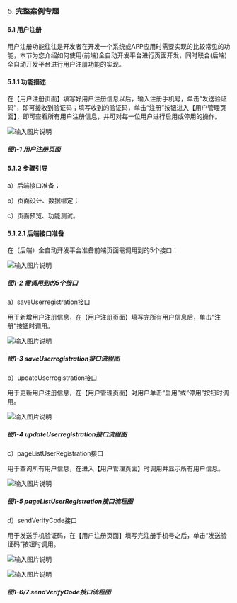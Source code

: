 ### 5. 完整案例专题

#### 5.1 用户注册

用户注册功能往往是开发者在开发一个系统或APP应用时需要实现的比较常见的功能，本节为您介绍如何使用(前端)全自动开发平台进行页面开发，同时联合(后端)全自动开发平台进行用户注册功能的实现。

#### 5.1.1 功能描述

在【用户注册页面】填写好用户注册信息以后，输入注册手机号，单击“发送验证码”，即可接收到验证码；填写收到的验证码，单击“注册”按钮进入【用户管理页面】，即可查看所有用户注册信息，并可对每一位用户进行启用或停用的操作。

![输入图片说明](../../../images/%20SoFlu%EF%BC%88%E5%89%8D%E7%AB%AF%EF%BC%89%E5%85%A8%E8%87%AA%E5%8A%A8%E5%BC%80%E5%8F%91%E5%B9%B3%E5%8F%B0%E6%95%99%E7%A8%8B/1.%20%E6%9C%80%E6%96%B0%E7%89%88%E6%9C%AC%20-%20%E6%9B%B4%E6%96%B0%E6%97%A5%E6%9C%9F%20-%202023.01.10/5.%20%E5%AE%8C%E6%95%B4%E6%A1%88%E4%BE%8B%E4%B8%93%E9%A2%98/image.png)

##### 图1-1 用户注册页面

#### 5.1.2 步骤引导

a）后端接口准备；

b）页面设计、数据绑定；

c）页面预览、功能测试。

#### 5.1.2.1 后端接口准备

在（后端）全自动开发平台准备前端页面需调用到的5个接口：

![输入图片说明](../../../images/%20SoFlu%EF%BC%88%E5%89%8D%E7%AB%AF%EF%BC%89%E5%85%A8%E8%87%AA%E5%8A%A8%E5%BC%80%E5%8F%91%E5%B9%B3%E5%8F%B0%E6%95%99%E7%A8%8B/1.%20%E6%9C%80%E6%96%B0%E7%89%88%E6%9C%AC%20-%20%E6%9B%B4%E6%96%B0%E6%97%A5%E6%9C%9F%20-%202023.01.10/5.%20%E5%AE%8C%E6%95%B4%E6%A1%88%E4%BE%8B%E4%B8%93%E9%A2%98/1-2.png)

##### 图1-2 需调用到的5个接口

a）saveUserregistration接口

用于新增用户注册信息，在【用户注册页面】填写完所有用户信息后，单击“注册”按钮时调用。

![输入图片说明](../../../images/%20SoFlu%EF%BC%88%E5%89%8D%E7%AB%AF%EF%BC%89%E5%85%A8%E8%87%AA%E5%8A%A8%E5%BC%80%E5%8F%91%E5%B9%B3%E5%8F%B0%E6%95%99%E7%A8%8B/1.%20%E6%9C%80%E6%96%B0%E7%89%88%E6%9C%AC%20-%20%E6%9B%B4%E6%96%B0%E6%97%A5%E6%9C%9F%20-%202023.01.10/5.%20%E5%AE%8C%E6%95%B4%E6%A1%88%E4%BE%8B%E4%B8%93%E9%A2%98/1-3.png)

##### 图1-3 saveUserregistration接口流程图

b）updateUserregistration接口

用于更新用户注册信息，在【用户管理页面】对用户单击“启用”或“停用”按钮时调用。

![输入图片说明](../../../images/%20SoFlu%EF%BC%88%E5%89%8D%E7%AB%AF%EF%BC%89%E5%85%A8%E8%87%AA%E5%8A%A8%E5%BC%80%E5%8F%91%E5%B9%B3%E5%8F%B0%E6%95%99%E7%A8%8B/1.%20%E6%9C%80%E6%96%B0%E7%89%88%E6%9C%AC%20-%20%E6%9B%B4%E6%96%B0%E6%97%A5%E6%9C%9F%20-%202023.01.10/5.%20%E5%AE%8C%E6%95%B4%E6%A1%88%E4%BE%8B%E4%B8%93%E9%A2%98/1-4.png)

##### 图1-4 updateUserregistration接口流程图

c）pageListUserRegistration接口

用于查询所有用户信息，在进入【用户管理页面】时调用并显示所有用户信息。

![输入图片说明](../../../images/%20SoFlu%EF%BC%88%E5%89%8D%E7%AB%AF%EF%BC%89%E5%85%A8%E8%87%AA%E5%8A%A8%E5%BC%80%E5%8F%91%E5%B9%B3%E5%8F%B0%E6%95%99%E7%A8%8B/1.%20%E6%9C%80%E6%96%B0%E7%89%88%E6%9C%AC%20-%20%E6%9B%B4%E6%96%B0%E6%97%A5%E6%9C%9F%20-%202023.01.10/5.%20%E5%AE%8C%E6%95%B4%E6%A1%88%E4%BE%8B%E4%B8%93%E9%A2%98/1-5.png)

##### 图1-5 pageListUserRegistration接口流程图

d）sendVerifyCode接口

用于发送手机验证码，在【用户注册页面】填写完注册手机号之后，单击“发送验证码”按钮时调用。

![输入图片说明](../../../images/%20SoFlu%EF%BC%88%E5%89%8D%E7%AB%AF%EF%BC%89%E5%85%A8%E8%87%AA%E5%8A%A8%E5%BC%80%E5%8F%91%E5%B9%B3%E5%8F%B0%E6%95%99%E7%A8%8B/1.%20%E6%9C%80%E6%96%B0%E7%89%88%E6%9C%AC%20-%20%E6%9B%B4%E6%96%B0%E6%97%A5%E6%9C%9F%20-%202023.01.10/5.%20%E5%AE%8C%E6%95%B4%E6%A1%88%E4%BE%8B%E4%B8%93%E9%A2%98/1-6.png)

![输入图片说明](../../../images/%20SoFlu%EF%BC%88%E5%89%8D%E7%AB%AF%EF%BC%89%E5%85%A8%E8%87%AA%E5%8A%A8%E5%BC%80%E5%8F%91%E5%B9%B3%E5%8F%B0%E6%95%99%E7%A8%8B/1.%20%E6%9C%80%E6%96%B0%E7%89%88%E6%9C%AC%20-%20%E6%9B%B4%E6%96%B0%E6%97%A5%E6%9C%9F%20-%202023.01.10/5.%20%E5%AE%8C%E6%95%B4%E6%A1%88%E4%BE%8B%E4%B8%93%E9%A2%98/1-7.png)

##### 图1-6/7 sendVerifyCode接口流程图

